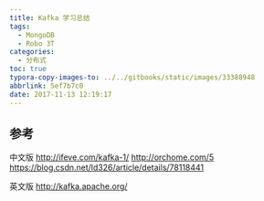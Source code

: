 ```yaml
---
title: Kafka 学习总结
tags:
  - MongoDB
  - Robo 3T
categories:
  - 分布式
toc: true
typora-copy-images-to: ../../gitbooks/static/images/33388948
abbrlink: 5ef7b7c0
date: 2017-11-13 12:19:17
---
```


## 参考

中文版
http://ifeve.com/kafka-1/
http://orchome.com/5
https://blog.csdn.net/ld326/article/details/78118441

英文版
http://kafka.apache.org/